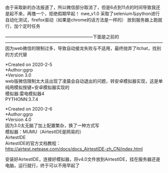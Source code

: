 由于采取新的办法报道了，所以微信部分取消了，但是6点到11点的时间导致我还是起不来，再撸一个，拒绝假期早起！
nwe_v1.0
采取了selenium与python进行自动化测试，firefox驱动（如果是chrome的话方法是一样的）
放到服务器上跑就行，加个定时任务


————————————————————下面是之前的————————————————————————————————————
因为web微信的限制过多，导致自动接龙失败与不适用，最终抛弃了itchat，找别的方式代替  



*Created on 2020-2-5   
*Author:ggrp  
*Version 3.0  
web版微信限制太大且出现了凌晨会自动退出的问题，转安卓模拟器实现，这是单纯用模拟按键+安卓模拟器实现的  
模拟器:雷电模拟器4  
PYTHONN:3.7.4  



*Created on 2020-2-6   
*Author:ggrp  
*Version 4.0  
因为3.0太无脑了加上配置繁杂，换了一种方式写  
模拟器：MUMU（AirtestIDE是网易的）  
AirtestIDE  
AirtestIDE的官方文档教程：  
http://airtest.netease.com/docs/docs_AirtestIDE-zh_CN/index.html   

安装好AirtestIDE，连接好模拟器，将v4.0文件放到AirtestIDE，挂在服务器还是电脑，运行就行，终于可以不用早起了
